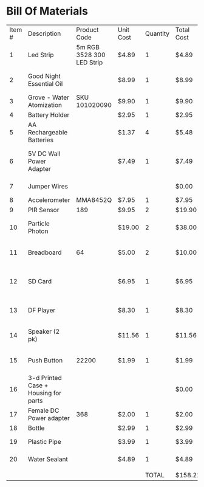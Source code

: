 # Bill Of Materials

|        |                                      |                           |           |          |             |                  |                                                                                                                                                                                      | 
|--------|--------------------------------------|---------------------------|-----------|----------|-------------|------------------|--------------------------------------------------------------------------------------------------------------------------------------------------------------------------------------| 
| Item # | Description                          | Product Code              | Unit Cost | Quantity | Total Cost  | Preferred Vendor | Link                                                                                                                                                                                 | 
| 1      | Led Strip                            | 5m RGB 3528 300 LED Strip | $4.89     | 1        | $4.89       | Amazon       | https://www.amazon.com/3528-LEDs-Flexible-Light-Strip/dp/B00OQLE88E/ref=pd_ybh_a_28?_encoding=UTF8&psc=1&refRID=KM2YNBDB6NPKBHG3DSBB                                                 | 
| 2      | Good Night Essential Oil             |                           | $8.99     | 1        | $8.99       | Amazon           | https://www.amazon.com/Essential-Comparable-DoTerras-Serenity-Therapeutic/dp/B00QXVNSE0/ref=pd_ybh_a_21?_encoding=UTF8&refRID=KM2YNBDB6NPKBHG3DSBB&th=1                              | 
| 3      | Grove -  Water Atomization           | SKU 101020090             | $9.90     | 1        | $9.90       | Seed Studio      | https://www.seeedstudio.com/Grove-Water-Atomization-v1.0-p-2542.html                                                                                                                 | 
| 4      | Battery Holder                       |                           | $2.95     | 1        | $2.95       | Amazon           |                                                                                                                                                                                      | 
| 5      | AA Rechargeable Batteries            |                           | $1.37     | 4        | $5.48       | Amazon           |                                                                                                                                                                                      | 
| 6      | 5V DC Wall Power Adapter             |                           | $7.49     | 1        | $7.49       | Amazon           | https://www.amazon.com/iMBAPrice-Adapter-Listed-Supply-5-Feet/dp/B00GUO5WUI/ref=sr_1_3?s=electronics&ie=UTF8&qid=1494794492&sr=1-3&keywords=5V+AC+Power+Adapter                      | 
| 7      | Jumper Wires                         |                           |           |          | $0.00       | Part of Kit      |                                                                                                                                                                                      | 
| 8      | Accelerometer                        | MMA8452Q                  | $7.95     | 1        | $7.95       | Adafruit         | https://www.adafruit.com/products/2019                                                                                                                                               | 
| 9      | PIR Sensor                           | 189                       | $9.95     | 2        | $19.90      | Adafruit         | https://www.adafruit.com/product/189                                                                                                                                                 | 
| 10     | Particle Photon                       |                           | $19.00    | 2        | $38.00      | Amazon           | https://www.adafruit.com/product/2722?gclid=Cj0KEQjwgODIBRCEqfv60eq65ogBEiQA0ZC5-axlr4yTeJ4uJQ_8W3U1zTzHWm3mcl4KdO21w3g9IGYaAr_98P8HAQ                                               | 
| 11     | Breadboard                           | 64                        | $5.00     | 2        | $10.00      | Adafruit         | https://www.adafruit.com/product/64?gclid=Cj0KEQjwgODIBRCEqfv60eq65ogBEiQA0ZC5-U3l9xokY-2kS1vxGrUOhH-fJ1IbR-HjS4Xq2McQGh0aAvkh8P8HAQ                                                 | 
| 12     | SD Card                              |                           | $6.95     | 1        | $6.95       | Amazon           | https://www.amazon.com/SanDisk-Mobile-MicroSDHC-Adapter-SDSDQM-016G-B35A/dp/B004ZIENBA/ref=sr_1_1?s=pc&ie=UTF8&qid=1494794002&sr=1-1&keywords=micro+sd+card&refinements=p_36%3A-1000 | 
| 13     | DF Player                           |                           | $8.30     | 1        | $8.30       | Amazon           | https://www.amazon.com/Industry-Park-Player-Module-Arduino/dp/B01MQ0GFZV/ref=pd_ybh_a_16?_encoding=UTF8&psc=1&refRID=KP7HNQKW0T2749GAVS0E                                            | 
| 14     | Speaker (2 pk)                       |                           | $11.56    | 1        | $11.56      | Amazon           | https://www.amazon.com/Gikfun-Speaker-Stereo-Loudspeaker-Arduino/dp/B01CHYIU26/ref=pd_ybh_a_17?_encoding=UTF8&psc=1&refRID=KP7HNQKW0T2749GAVS0E                                      | 
| 15     | Push Button                          | 22200                     | $1.99     | 1        | $1.99       | JameCo           | http://www.jameco.com/z/40-1666-01-Judco-Manufacturing-SPST-Push-ON-Push-OFF-Alternate-Action-Pushbutton-Switch-14VDC-2A_22200.html                                                  | 
| 16     | 3-d Printed Case + Housing for parts |                           |           |          | $0.00       |                  |                                                                                                                                                                                      | 
| 17     | Female DC Power adapter              | 368                       | $2.00     | 1        | $2.00       | adafruit         | https://www.adafruit.com/product/368                                                                                                                                                 | 
| 18     | Bottle                               |                           | $2.99     | 1        | $2.99       | Target           |                                                                                                                                                                                      | 
| 19     | Plastic Pipe                         |                           | $3.99     | 1        | $3.99       | Home Depot       |                                                                                                                                                                                      | 
| 20     | Water Sealant                        |                           | $4.89     | 1        | $4.89       | Home Depot       |                                                                                                                                                                                      | 
|        |                                      |                           |           |          |             |                  |                                                                                                                                                                                      | 
|        |                                      |                           |           | TOTAL    | $158.22     |                  |                                                                                                                                                                                      | 
